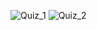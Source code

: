 ![Quiz_1](https://github.com/user-attachments/assets/36d9ec52-c517-4183-b5d3-23298df28d76)
![Quiz_2](https://github.com/user-attachments/assets/015747df-b3d6-4583-892e-db5ad8721d70)
